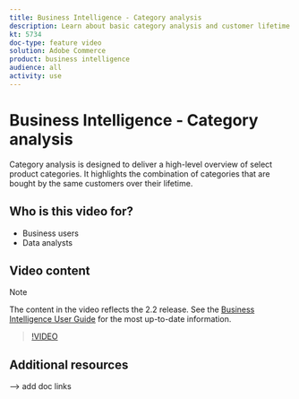 ```yaml
---
title: Business Intelligence - Category analysis
description: Learn about basic category analysis and customer lifetime value.
kt: 5734
doc-type: feature video
solution: Adobe Commerce
product: business intelligence
audience: all
activity: use
---
```


# Business Intelligence - Category analysis

Category analysis is designed to deliver a high-level overview of select product categories. It highlights the combination of categories that are bought by the same customers over their lifetime.

## Who is this video for?

- Business users
- Data analysts

## Video content

>[!NOTE]
>
>The content in the video reflects the 2.2 release. See the [Business Intelligence User Guide](https://docs.magento.com/mbi/) for the most up-to-date information.

>[!VIDEO](https://video.tv.adobe.com/v/37904/?quality=12&learn=on)

## Additional resources

--> add doc links